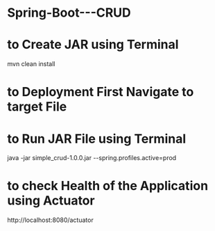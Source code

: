 # Spring-Boot---CRUD

# to Create JAR using Terminal

mvn clean install

# to Deployment First Navigate to target File

# to Run JAR File using Terminal

java -jar simple_crud-1.0.0.jar --spring.profiles.active=prod

# to check Health of the Application using Actuator

http://localhost:8080/actuator
